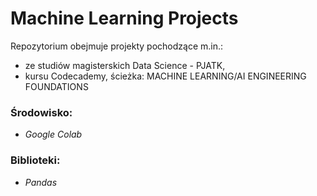 # Machine Learning Projects

Repozytorium obejmuje projekty pochodzące m.in.:
- ze studiów magisterskich Data Science - PJATK, 
- kursu Codecademy, ścieżka: MACHINE LEARNING/AI ENGINEERING FOUNDATIONS


### Środowisko:
- *Google Colab*

### Biblioteki:
- *Pandas*
